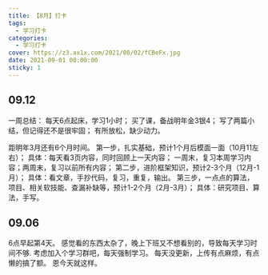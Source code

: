 ```yaml
---
title: 【8月】打卡
tags:
  - 学习打卡
categories:
  - 学习打卡
cover: https://z3.ax1x.com/2021/08/02/fCBeFx.jpg
date: 2021-09-01 00:00:00
sticky: 1
---
```


## 09.12

一周总结：
每天6点起床，学习1小时；
买了课，备战明年金3银4；
写了两篇小结，但记得还不是很牢固；
有所放松，缺少动力。

距明年3月还有6个月时间。
第一步，扎实基础，预计1个月后模面一面（10月11左右）；
具体：每天看3页内容，同时回顾上一天内容；
一周末，复习本周学习内容；两周末，复习以前所有内容；
第二步，进阶框架知识，预计2-3个月（12月-1月）；
具体：看文章，手抄代码，复习，重复，输出。
第三步，一点点的算法，项目、相关软技能、查漏补缺等，预计1-2个月（2月-3月）；
具体：研究项目、算法，手写。



## 09.06

6点早起第4天。
感觉看的东西太杂了，晚上下班又不想看别的，导致每天学习时间不够.
考虑加入个学习群吧，每天强制学习。
每天没更新，上传有点麻烦，有点懒的搞了额。
恩今天就这样。
